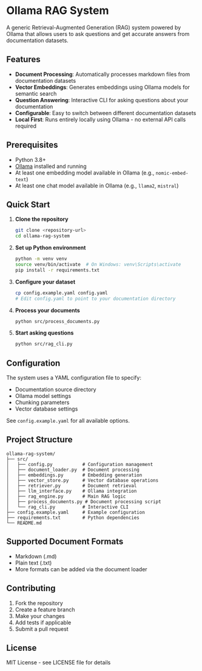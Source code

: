 # Ollama RAG System

A generic Retrieval-Augmented Generation (RAG) system powered by Ollama that allows users to ask questions and get accurate answers from documentation datasets.

## Features

- **Document Processing**: Automatically processes markdown files from documentation datasets
- **Vector Embeddings**: Generates embeddings using Ollama models for semantic search
- **Question Answering**: Interactive CLI for asking questions about your documentation
- **Configurable**: Easy to switch between different documentation datasets
- **Local First**: Runs entirely locally using Ollama - no external API calls required

## Prerequisites

- Python 3.8+
- [Ollama](https://ollama.ai/) installed and running
- At least one embedding model available in Ollama (e.g., `nomic-embed-text`)
- At least one chat model available in Ollama (e.g., `llama2`, `mistral`)

## Quick Start

1. **Clone the repository**
   ```bash
   git clone <repository-url>
   cd ollama-rag-system
   ```

2. **Set up Python environment**
   ```bash
   python -m venv venv
   source venv/bin/activate  # On Windows: venv\Scripts\activate
   pip install -r requirements.txt
   ```

3. **Configure your dataset**
   ```bash
   cp config.example.yaml config.yaml
   # Edit config.yaml to point to your documentation directory
   ```

4. **Process your documents**
   ```bash
   python src/process_documents.py
   ```

5. **Start asking questions**
   ```bash
   python src/rag_cli.py
   ```

## Configuration

The system uses a YAML configuration file to specify:
- Documentation source directory
- Ollama model settings
- Chunking parameters
- Vector database settings

See `config.example.yaml` for all available options.

## Project Structure

```
ollama-rag-system/
├── src/
│   ├── config.py           # Configuration management
│   ├── document_loader.py  # Document processing
│   ├── embeddings.py       # Embedding generation
│   ├── vector_store.py     # Vector database operations
│   ├── retriever.py        # Document retrieval
│   ├── llm_interface.py    # Ollama integration
│   ├── rag_engine.py       # Main RAG logic
│   ├── process_documents.py # Document processing script
│   └── rag_cli.py          # Interactive CLI
├── config.example.yaml     # Example configuration
├── requirements.txt        # Python dependencies
└── README.md
```

## Supported Document Formats

- Markdown (.md)
- Plain text (.txt)
- More formats can be added via the document loader

## Contributing

1. Fork the repository
2. Create a feature branch
3. Make your changes
4. Add tests if applicable
5. Submit a pull request

## License

MIT License - see LICENSE file for details